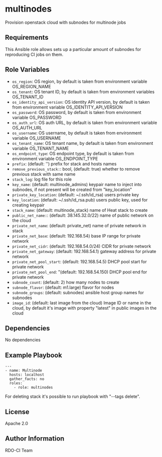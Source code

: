 multinodes
==========

Provision openstack cloud with subnodes for multinode jobs

Requirements
------------

This Ansible role allows sets up a particular amount of subnodes for reproducing
CI jobs on them.

Role Variables
--------------

* `os_region`: OS region, by default is taken from environment variable OS_REGION_NAME
* `os_tenant`: OS tenant ID, by default is taken from environment variables OS_TENANT_ID
* `os_identity_api_version`: OS identity API version, by default is taken from environment variable OS_IDENTITY_API_VERSION
* `os_password`: OS password, by default is taken from environment variable OS_PASSWORD
* `os_auth_url`: OS auth URL, by default is taken from environment variable OS_AUTH_URL
* `os_username`: OS username, by default is taken from environment variable OS_USERNAME
* `os_tenant_name`: OS tenant name, by default is taken from environment variable OS_TENANT_NAME
* `os_endpoint_type`: OS endpoint type, by default is taken from environment variable OS_ENDPOINT_TYPE
* `prefix`: (default: '') prefix for stack and hosts names
* `remove_previous_stack:`: bool, (default: true) whether to remove previous stack with same name
* `stack_log`: log file for this role
* `key_name`: (default: multinode_admins) keypair name to inject into subnodes, if not present will be
   created from "key_location"
* `private_key_location`: (default: ~/.ssh/id_rsa) users private key
* `key_location`: (default: ~/.ssh/id_rsa.pub) users public key, used for creating keypair
* `stack_name`: (default: multinode_stack) name of Heat stack to create
* `public_net_name:`:  (default: 38.145.32.0/22) name of public network on the cloud
* `private_net_name`: (default: private_net) name of private network in stack
* `private_net_base`: (default:  192.168.54) base IP range for private network
* `private_net_cidr`: (default:  192.168.54.0/24) CIDR for private network
* `private_net_gateway`: (default:  192.168.54.1) gateway address for private network
* `private_net_pool_start`: (default:  192.168.54.5) DHCP pool start for private network
* `private_net_pool_end`: "(default:  192.168.54.150) DHCP pool end for private network
* `subnode_count`: (default: 2) how many nodes to create
* `subnode_flavor`: (default: m1.large) flavor for nodes
* `subnode_groups`: (default: subnodes) ansible host group names for subnodes
* `image_id`: (default: last image from the cloud) Image ID or name in the cloud, by default
   it's image with property "latest" in public images in the cloud

Dependencies
------------

No dependencies

Example Playbook
----------------

    ---
    - name: Multinode
      hosts: localhost
      gather_facts: no
      roles:
        - role: multinodes

For deleting stack it's possible to run playbook with "--tags delete".

License
-------

Apache 2.0

Author Information
------------------

RDO-CI Team
